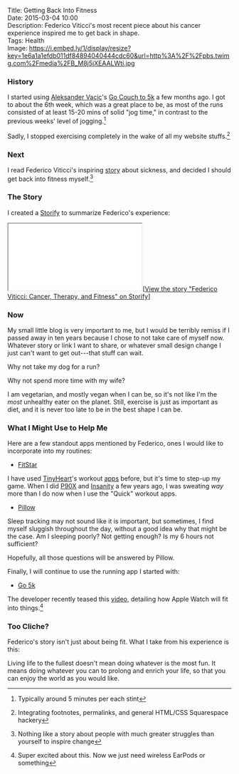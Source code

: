 Title: Getting Back Into Fitness  
Date: 2015-03-04 10:00  
Description: Federico Viticci's most recent piece about his cancer experience inspired me to get back in shape.  
Tags: Health  
Image: https://i.embed.ly/1/display/resize?key=1e6a1a1efdb011df84894040444cdc60&url=http%3A%2F%2Fpbs.twimg.com%2Fmedia%2FB_M8j5jXEAALWti.jpg  
  
### History

I started using [Aleksander Vacic][aplus]'s [Go Couch to 5k][radianttap] a few months ago. I got to about the 6th week, which was a great place to be, as most of the runs consisted of at least 15-20 mins of solid "jog time," in contrast to the previous weeks' level of jogging.[^ty]

Sadly, I stopped exercising completely in the wake of all my website stuffs.[^in]

### Next

I read Federico Viticci's inspiring [story][macstories] about sickness, and decided I should get back into fitness myself.[^no]

### The Story

I created a [Storify][storify] to summarize Federico's experience:

<div class="storify"><iframe src="//storify.com/ToniWonKanobi/viticci-federico-cancer-aarrow-therapy-fitness/embed?border=false&amp;template=slideshow"></iframe><script src="//storify.com/ToniWonKanobi/viticci-federico-cancer-aarrow-therapy-fitness.js?border=false&amp;template=slideshow"></script><noscript>[<a href="//storify.com/ToniWonKanobi/viticci-federico-cancer-aarrow-therapy-fitness" target="_blank">View the story "Federico Viticci: Cancer, Therapy, and Fitness" on Storify</a>]</noscript></div>

### Now

My small little blog is very important to me, but I would be terribly remiss if I passed away in ten years because I chose to not take care of myself now. Whatever story or link I want to share, or whatever small design change I just can't want to get out---that stuff can wait. 

Why not take my dog for a run? 

Why not spend more time with my wife?

I am vegetarian, and mostly vegan when I can be, so it's not like I'm the *most* unhealthy eater on the planet. Still, exercise is just as important as diet, and it is never too late to be in the best shape I can be.

### What I Might Use to Help Me

Here are a few standout apps mentioned by Federico, ones I would like to incorporate into my routines: 

* [FitStar][apple 2]

I have used [TinyHeart][tinyhearts]'s workout [apps][tinyhearts 2] before, but it's time to step-up my game. When I did [P90X][wikipedia] and [Insanity][wikipedia 2] a few years ago, I was sweating *way* more than I do now when I use the "Quick" workout apps. 

* [Pillow][neybox]

Sleep tracking may not sound like it is important, but sometimes, I find myself sluggish throughout the day, without a good idea why that might be the case. Am I sleeping poorly? Not getting enough? Is my 6 hours not sufficient? 

Hopefully, all those questions will be answered by Pillow.

Finally, I will continue to use the running app I started with:

* [Go 5k][radianttap]

The developer recently teased this [video][run], detailing how Apple Watch will fit into things.[^su]

### Too Cliche?

Federico's story isn't just about being fit. What I take from his experience is this: 

Living life to the fullest doesn't mean doing whatever is the most fun. It means doing whatever you can to prolong and enrich your life, so that you can enjoy the world as you would like.

[^ty]: Typically around 5 minutes per each stint
[^in]: Integrating footnotes, permalinks, and general HTML/CSS Squarespace hackery
[^no]: Nothing like a story about people with much greater struggles than yourself to inspire change
[^su]: Super excited about this. Now we just need wireless EarPods or something

[aplus]: http://aplus.rs "Developer of a bunch of apps, including the one I use, Couch to 5K"
[apple 2]: https://itunes.apple.com/us/app/fitstar-personal-trainer-burn/id535640259?at=1l3vx9s "FitStar on the App Store"
[macstories]: http://www.macstories.net/stories/life-after-cancer-how-the-iphone-helped-me-achieve-a-healthier-lifestyle/ "Federico Viticci on life after cancer and becoming healthier"
[neybox]: https://itunes.apple.com/us/app/sleep-pillow-sounds-white/id410351918?mt=8&at=1l3vx9s "Sleep Pillow Sounds on the App Store"
[radianttap]: http://itunes.apple.com/app/id406825271?at=1l3vx9s  "Go 5K on the App Store"
[run]: https://vimeo.com/121081759 "Run 5k ᴡᴀᴛᴄʜ app preview on Vimeo"
[storify]: https://storify.com/ToniWonKanobi/viticci-federico-cancer-aarrow-therapy-fitness "My Storify of what happened to Federico Viticci when Phil Schiller tweeted him"
[tinyhearts]: http://tinyhearts.com/ "Developers of Quick Fit, Wake Alarm, and more"
[tinyhearts 2]: http://www.tinyhearts.com/7-minute-workout-quickfit/ "Product page for Quick Fit"
[wikipedia]: https://en.wikipedia.org/wiki/P90X "Wikipedia: P90X"
[wikipedia 2]: https://en.wikipedia.org/wiki/Insanity_(workout) "Wikipedia: Insanity"